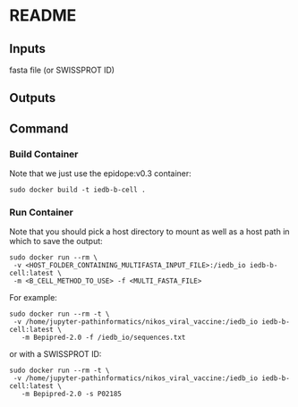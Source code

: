 # README

## Inputs

fasta file (or SWISSPROT ID)

## Outputs



## Command

### Build Container

Note that we just use the epidope:v0.3 container:

`sudo docker build -t iedb-b-cell .`

### Run Container

Note that you should pick a host directory to mount as well as a host path in which to save the output:

```
sudo docker run --rm \
 -v <HOST_FOLDER_CONTAINING_MULTIFASTA_INPUT_FILE>:/iedb_io iedb-b-cell:latest \
 -m <B_CELL_METHOD_TO_USE> -f <MULTI_FASTA_FILE>
```

For example:

```
sudo docker run --rm -t \
 -v /home/jupyter-pathinformatics/nikos_viral_vaccine:/iedb_io iedb-b-cell:latest \
   -m Bepipred-2.0 -f /iedb_io/sequences.txt
```

or with a SWISSPROT ID:

```
sudo docker run --rm -t \
 -v /home/jupyter-pathinformatics/nikos_viral_vaccine:/iedb_io iedb-b-cell:latest \
   -m Bepipred-2.0 -s P02185
```
